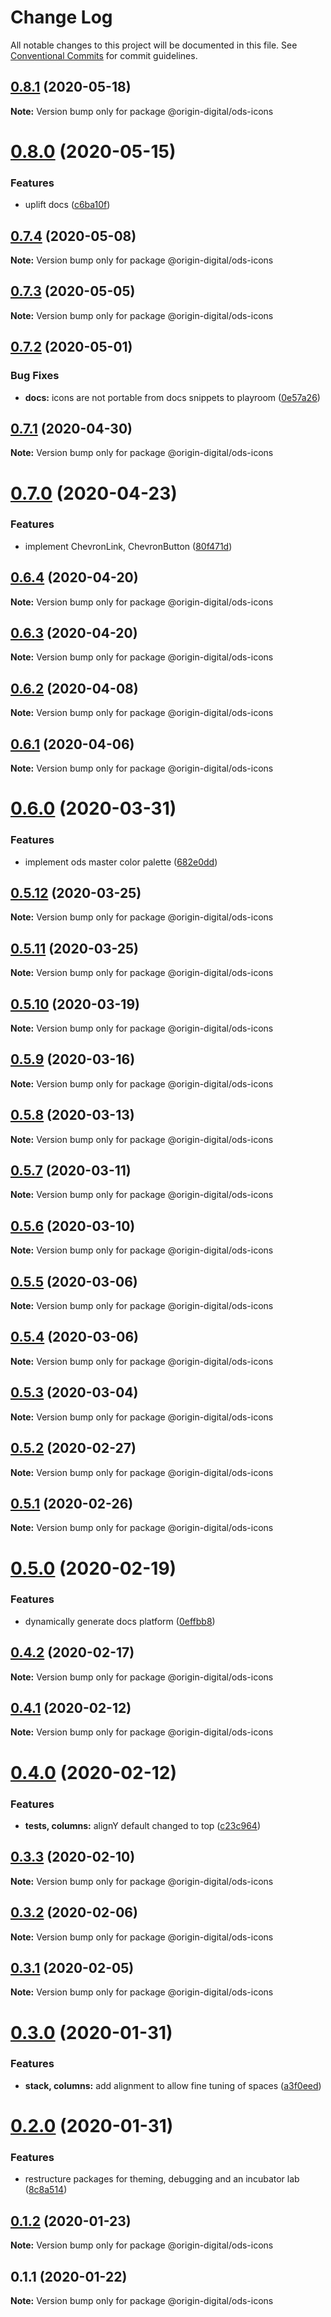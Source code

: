# Change Log

All notable changes to this project will be documented in this file.
See [Conventional Commits](https://conventionalcommits.org) for commit guidelines.

## [0.8.1](https://bitbucket.orgn.io/od/origin-ui/compare/@origin-digital/ods-icons@0.8.0...@origin-digital/ods-icons@0.8.1) (2020-05-18)

**Note:** Version bump only for package @origin-digital/ods-icons





# [0.8.0](https://bitbucket.orgn.io/od/origin-ui/compare/@origin-digital/ods-icons@0.7.4...@origin-digital/ods-icons@0.8.0) (2020-05-15)


### Features

* uplift docs ([c6ba10f](https://bitbucket.orgn.io/od/origin-ui/commits/c6ba10fdadaf6a8640ea2473ba5facfa9f2c2123))





## [0.7.4](https://bitbucket.orgn.io/od/origin-ui/compare/@origin-digital/ods-icons@0.7.3...@origin-digital/ods-icons@0.7.4) (2020-05-08)

**Note:** Version bump only for package @origin-digital/ods-icons





## [0.7.3](https://bitbucket.orgn.io/od/origin-ui/compare/@origin-digital/ods-icons@0.7.2...@origin-digital/ods-icons@0.7.3) (2020-05-05)

**Note:** Version bump only for package @origin-digital/ods-icons





## [0.7.2](https://bitbucket.orgn.io/od/origin-ui/compare/@origin-digital/ods-icons@0.7.1...@origin-digital/ods-icons@0.7.2) (2020-05-01)


### Bug Fixes

* **docs:** icons are not portable from docs snippets to playroom ([0e57a26](https://bitbucket.orgn.io/od/origin-ui/commits/0e57a2602797dc3ecccc67c86b101d52506ff7dc))





## [0.7.1](https://bitbucket.orgn.io/od/origin-ui/compare/@origin-digital/ods-icons@0.7.0...@origin-digital/ods-icons@0.7.1) (2020-04-30)

**Note:** Version bump only for package @origin-digital/ods-icons





# [0.7.0](https://bitbucket.orgn.io/od/origin-ui/compare/@origin-digital/ods-icons@0.6.4...@origin-digital/ods-icons@0.7.0) (2020-04-23)


### Features

* implement ChevronLink, ChevronButton ([80f471d](https://bitbucket.orgn.io/od/origin-ui/commits/80f471dfdf21600c8526b9b681fae8e5c18d8046))





## [0.6.4](https://bitbucket.orgn.io/od/origin-ui/compare/@origin-digital/ods-icons@0.6.3...@origin-digital/ods-icons@0.6.4) (2020-04-20)

**Note:** Version bump only for package @origin-digital/ods-icons





## [0.6.3](https://bitbucket.orgn.io/od/origin-ui/compare/@origin-digital/ods-icons@0.6.2...@origin-digital/ods-icons@0.6.3) (2020-04-20)

**Note:** Version bump only for package @origin-digital/ods-icons





## [0.6.2](https://bitbucket.orgn.io/od/origin-ui/compare/@origin-digital/ods-icons@0.6.1...@origin-digital/ods-icons@0.6.2) (2020-04-08)

**Note:** Version bump only for package @origin-digital/ods-icons





## [0.6.1](https://bitbucket.orgn.io/od/origin-ui/compare/@origin-digital/ods-icons@0.6.0...@origin-digital/ods-icons@0.6.1) (2020-04-06)

**Note:** Version bump only for package @origin-digital/ods-icons





# [0.6.0](https://bitbucket.orgn.io/od/origin-ui/compare/@origin-digital/ods-icons@0.5.12...@origin-digital/ods-icons@0.6.0) (2020-03-31)


### Features

* implement ods master color palette ([682e0dd](https://bitbucket.orgn.io/od/origin-ui/commits/682e0dd33cfd270cb51d0e720a0ab59bdfda2f87))





## [0.5.12](https://bitbucket.orgn.io/od/origin-ui/compare/@origin-digital/ods-icons@0.5.11...@origin-digital/ods-icons@0.5.12) (2020-03-25)

**Note:** Version bump only for package @origin-digital/ods-icons





## [0.5.11](https://bitbucket.orgn.io/od/origin-ui/compare/@origin-digital/ods-icons@0.5.10...@origin-digital/ods-icons@0.5.11) (2020-03-25)

**Note:** Version bump only for package @origin-digital/ods-icons





## [0.5.10](https://bitbucket.orgn.io/od/origin-ui/compare/@origin-digital/ods-icons@0.5.9...@origin-digital/ods-icons@0.5.10) (2020-03-19)

**Note:** Version bump only for package @origin-digital/ods-icons





## [0.5.9](https://bitbucket.orgn.io/od/origin-ui/compare/@origin-digital/ods-icons@0.5.8...@origin-digital/ods-icons@0.5.9) (2020-03-16)

**Note:** Version bump only for package @origin-digital/ods-icons





## [0.5.8](https://bitbucket.orgn.io/od/origin-ui/compare/@origin-digital/ods-icons@0.5.7...@origin-digital/ods-icons@0.5.8) (2020-03-13)

**Note:** Version bump only for package @origin-digital/ods-icons





## [0.5.7](https://bitbucket.orgn.io/od/origin-ui/compare/@origin-digital/ods-icons@0.5.6...@origin-digital/ods-icons@0.5.7) (2020-03-11)

**Note:** Version bump only for package @origin-digital/ods-icons





## [0.5.6](https://bitbucket.orgn.io/od/origin-ui/compare/@origin-digital/ods-icons@0.5.5...@origin-digital/ods-icons@0.5.6) (2020-03-10)

**Note:** Version bump only for package @origin-digital/ods-icons





## [0.5.5](https://bitbucket.orgn.io/od/origin-ui/compare/@origin-digital/ods-icons@0.5.4...@origin-digital/ods-icons@0.5.5) (2020-03-06)

**Note:** Version bump only for package @origin-digital/ods-icons





## [0.5.4](https://bitbucket.orgn.io/od/origin-ui/compare/@origin-digital/ods-icons@0.5.3...@origin-digital/ods-icons@0.5.4) (2020-03-06)

**Note:** Version bump only for package @origin-digital/ods-icons





## [0.5.3](https://bitbucket.orgn.io/od/origin-ui/compare/@origin-digital/ods-icons@0.5.2...@origin-digital/ods-icons@0.5.3) (2020-03-04)

**Note:** Version bump only for package @origin-digital/ods-icons





## [0.5.2](https://bitbucket.orgn.io/od/origin-ui/compare/@origin-digital/ods-icons@0.5.1...@origin-digital/ods-icons@0.5.2) (2020-02-27)

**Note:** Version bump only for package @origin-digital/ods-icons





## [0.5.1](https://bitbucket.orgn.io/od/origin-ui/compare/@origin-digital/ods-icons@0.5.0...@origin-digital/ods-icons@0.5.1) (2020-02-26)

**Note:** Version bump only for package @origin-digital/ods-icons





# [0.5.0](https://bitbucket.orgn.io/od/origin-ui/compare/@origin-digital/ods-icons@0.4.2...@origin-digital/ods-icons@0.5.0) (2020-02-19)


### Features

* dynamically generate docs platform ([0effbb8](https://bitbucket.orgn.io/od/origin-ui/commits/0effbb8))





## [0.4.2](https://bitbucket.orgn.io/od/origin-ui/compare/@origin-digital/ods-icons@0.5.0...@origin-digital/ods-icons@0.4.2) (2020-02-17)

**Note:** Version bump only for package @origin-digital/ods-icons

## [0.4.1](https://bitbucket.orgn.io/od/origin-ui/compare/@origin-digital/ods-icons@0.4.0...@origin-digital/ods-icons@0.4.1) (2020-02-12)

**Note:** Version bump only for package @origin-digital/ods-icons

# [0.4.0](https://bitbucket.orgn.io/od/origin-ui/compare/@origin-digital/ods-icons@0.3.3...@origin-digital/ods-icons@0.4.0) (2020-02-12)

### Features

- **tests, columns:** alignY default changed to top ([c23c964](https://bitbucket.orgn.io/od/origin-ui/commits/c23c964))

## [0.3.3](https://bitbucket.orgn.io/od/origin-ui/compare/@origin-digital/ods-icons@0.3.2...@origin-digital/ods-icons@0.3.3) (2020-02-10)

**Note:** Version bump only for package @origin-digital/ods-icons

## [0.3.2](https://bitbucket.orgn.io/od/origin-ui/compare/@origin-digital/ods-icons@0.3.1...@origin-digital/ods-icons@0.3.2) (2020-02-06)

**Note:** Version bump only for package @origin-digital/ods-icons

## [0.3.1](https://bitbucket.orgn.io/od/origin-ui/compare/@origin-digital/ods-icons@0.3.0...@origin-digital/ods-icons@0.3.1) (2020-02-05)

**Note:** Version bump only for package @origin-digital/ods-icons

# [0.3.0](https://bitbucket.orgn.io/od/origin-ui/compare/@origin-digital/ods-icons@0.2.0...@origin-digital/ods-icons@0.3.0) (2020-01-31)

### Features

- **stack, columns:** add alignment to allow fine tuning of spaces ([a3f0eed](https://bitbucket.orgn.io/od/origin-ui/commits/a3f0eed))

# [0.2.0](https://bitbucket.orgn.io/od/origin-ui/compare/@origin-digital/ods-icons@0.1.2...@origin-digital/ods-icons@0.2.0) (2020-01-31)

### Features

- restructure packages for theming, debugging and an incubator lab ([8c8a514](https://bitbucket.orgn.io/od/origin-ui/commits/8c8a514))

## [0.1.2](https://bitbucket.orgn.io/od/origin-ui/compare/@origin-digital/ods-icons@0.1.1...@origin-digital/ods-icons@0.1.2) (2020-01-23)

**Note:** Version bump only for package @origin-digital/ods-icons

## 0.1.1 (2020-01-22)

**Note:** Version bump only for package @origin-digital/ods-icons
